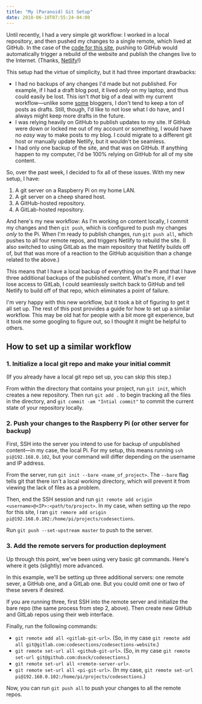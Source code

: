 ```yaml
---
title: "My (Paranoid) Git Setup"
date: 2018-06-10T07:55:24-04:00
---
```


Until recently, I had a very simple git workflow: I worked in a local repository, and then pushed my changes to a single remote, which lived at GitHub.  In the case of the [code for this site](https://www.gitlab.com/codesections/codesections-website), pushing to GitHub would automatically trigger a rebuild of the website and publish the changes live to the Internet. (Thanks, [Netlify](https://www.netlify.com)!)

This setup had the virtue of simplicity, but it had three important drawbacks:

* I had no backups of any changes I'd made but not published.  For example, if I had a draft blog post, it lived *only* on my laptop, and thus could easily be lost.  This isn't *that* big of a deal with my current workflow—unlike some [some](https://fosstodon.org/@h4ck3r9/100174544939337521) bloggers, I don't tend to keep a ton of posts as drafts.  Still, though, I'd like to not lose what I do have, and I always might keep more drafts in the future. 
* I was relying heavily on GitHub to publish updates to my site.  If GitHub were down or locked me out of my account or something, I would have no *easy* way to make posts to my blog.  I could migrate to a different git host or manually update Netlify, but it wouldn't be seamless.
* I had only one backup of the site, and that was on GitHub.  If anything happen to my computer, I'd be 100% relying on GitHub for all of my site content.

So, over the past week, I decided to fix all of these issues.  With my new setup, I have:

1. A git server on a Raspberry Pi on my home LAN.
2. A git server on a cheep shared host.
3. A GitHub-hosted repository.
4. A GitLab-hosted repository.

And here's my new workflow: As I'm working on content locally, I commit my changes and then `git push`, which is configured to push my changes *only* to the Pi.  When I'm ready to publish changes, run `git push all`, which pushes to all four remote repos, and triggers Netlify to rebuild the site.  (I also switched to using GitLab as the main repository that Netlify builds off of, but that was more of a reaction to the GitHub acquisition than a change related to the above.)

This means that I have a local backup of everything on the Pi and that I have three additional backups of the published content.  What's more, if I ever lose access to GitLab, I could seamlessly switch back to GitHub and tell Netlify to build off of that repo, which eliminates a point of failure. 

I'm very happy with this new workflow, but it took a bit of figuring to get it all set up.  The rest of this post provides a guide for how to set up a similar workflow.  This may be old hat for people with a bit more git experience, but it took me some googling to figure out, so I thought it might be helpful to others. 

## How to set up a similar workflow

### 1. Initialize a local git repo and make your initial commit

(If you already have a local git repo set up, you can skip this step.)

From within the directory that contains your project, run `git init`, which creates a new repository.  Then run `git add .` to begin tracking all the files in the directory, and `git commit -am "Intial commit"` to commit the current state of your repository locally.

### 2. Push your changes to the Raspberry Pi (or other server for backup)

First, SSH into the server you intend to use for backup of unpublished content—in my case, the local Pi.  For my setup, this means running `ssh pi@192.168.0.102`, but your command will differ depending on the username and IP address. 

From the server, run `git init --bare <name_of_project>`.  The `--bare` flag tells git that there isn't a local working directory, which will prevent it from viewing the lack of files as a problem.

Then, end the SSH session and run `git remote add origin <username>@<IP>:<path/to/project>`.  In my case, when setting up the repo for this site, I ran `git remore add origin pi@192.168.0.102:/home/pi/projects/codesections`. 

Run `git push --set-upstream master` to push to the server.

### 3.  Add the remote servers for production deployment

Up through this point, we've been using very basic git commands.  Here's where it gets (slightly) more advanced.

In this example, we'll be setting up three additional servers: one remote sever, a GitHub one, and a GitLab one.  But you could omit one or two of these severs if desired. 

If you are running three, first SSH into the remote server and initialize the bare repo (the same process from step 2, above).  Then create new GitHub and GitLab repos using their web interface. 

Finally, run the following commands:

* `git remote add all <gitlab-git-url>`.  (So, in my case `git remote add all git@gitlab.com:codesections/codesections-website`.)
* `git remote set-url all <github-git-url>`. (So, in my case `git remote set-url git@github.com:dsock/codesections`.)
* `git remote set-url all <remote-server-url>`.
* `git remote set-url all <pi-git-url>`. (In my case, `git remote set-url pi@192.168.0.102:/home/pi/projects/codesections`.)

Now, you can run `git push all` to push your changes to all the remote repos.  

